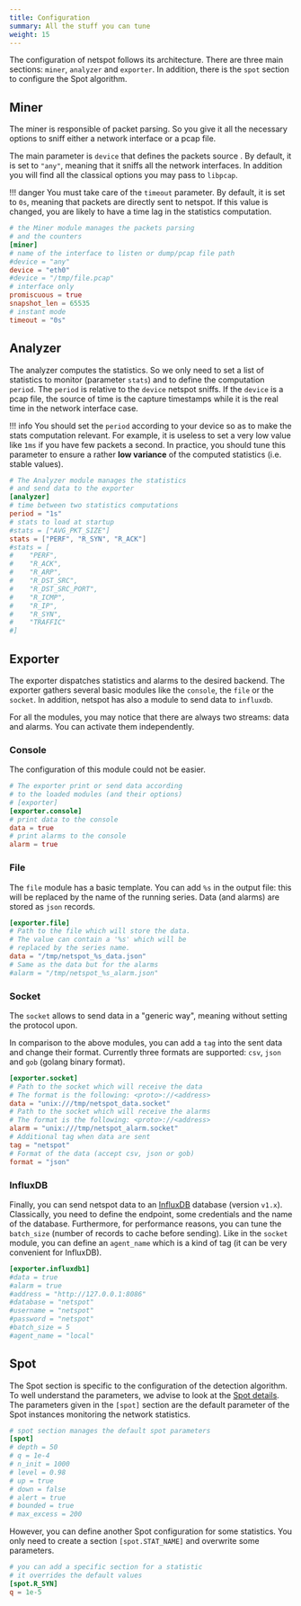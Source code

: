 ```yaml
---
title: Configuration
summary: All the stuff you can tune
weight: 15
---
```


The configuration of netspot follows its architecture.
There are three main sections: `miner`, 
`analyzer` and `exporter`. In addition, there is the 
`spot` section to configure the Spot algorithm.


## Miner

The miner is responsible of packet parsing. So you give it
all the necessary options to sniff either a network interface or
a pcap file. 

The main parameter is `device` that defines the packets source .
By default, it is set to `"any"`, meaning that it sniffs all the 
network interfaces. 
In addition you will find all the classical options you may pass
to `libpcap`.

!!! danger
    You must take care of the `timeout` parameter. By default, it is set to `0s`, meaning that packets are directly sent to netspot. If this value is changed, you are likely to have a time lag in the statistics computation.


```toml
# the Miner module manages the packets parsing
# and the counters
[miner]
# name of the interface to listen or dump/pcap file path
#device = "any"
device = "eth0"
#device = "/tmp/file.pcap"
# interface only
promiscuous = true
snapshot_len = 65535
# instant mode
timeout = "0s"
```

## Analyzer

The analyzer computes the statistics. So we only need to
set a list of statistics to monitor (parameter `stats`) and
to define the computation `period`.
The `period` is relative to the `device` netspot sniffs. If the `device` is a pcap file, the source of time is the 
capture timestamps while it is the real time in the network interface case.

!!! info
    You should set the `period` according to your device so as to make the stats computation relevant. For example, it is useless to set a very low value like `1ms` if you have few packets a second. 
    In practice, you should tune 
    this parameter to ensure a rather **low variance** of the computed statistics (i.e. stable values).


```toml
# The Analyzer module manages the statistics
# and send data to the exporter
[analyzer]
# time between two statistics computations
period = "1s"
# stats to load at startup
#stats = ["AVG_PKT_SIZE"]
stats = ["PERF", "R_SYN", "R_ACK"]
#stats = [
#    "PERF", 
#    "R_ACK", 
#    "R_ARP", 
#    "R_DST_SRC",
#    "R_DST_SRC_PORT", 
#    "R_ICMP", 
#    "R_IP", 
#    "R_SYN", 
#    "TRAFFIC"
#]
```



## Exporter

The exporter dispatches statistics and alarms to
the desired backend. 
The exporter gathers several basic modules like
the `console`, the `file` or the `socket`. In addition, netspot has also a module to send data
to `influxdb`.

For all the modules, you may notice that there are always two streams: data and alarms. You can
activate them independently.

### Console 

The configuration of this module could not be easier.

```toml
# The exporter print or send data according
# to the loaded modules (and their options)
# [exporter]
[exporter.console]
# print data to the console
data = true
# print alarms to the console
alarm = true
```

### File

The `file` module has a basic template. You can
add `%s` in the output file: this will be replaced by the name of the running series.
Data (and alarms) are stored as `json` records.

```toml
[exporter.file]
# Path to the file which will store the data.
# The value can contain a '%s' which will be
# replaced by the series name. 
data = "/tmp/netspot_%s_data.json"
# Same as the data but for the alarms
#alarm = "/tmp/netspot_%s_alarm.json"
```

### Socket

The `socket` allows to send data in a "generic way", meaning without setting the protocol upon.

In comparison to the above modules, you can add a `tag` into the sent data and change their format. 
Currently three formats are supported: `csv`, `json` and `gob` (golang binary format).

```toml
[exporter.socket]
# Path to the socket which will receive the data
# The format is the following: <proto>://<address>
data = "unix:///tmp/netspot_data.socket"
# Path to the socket which will receive the alarms
# The format is the following: <proto>://<address>
alarm = "unix:///tmp/netspot_alarm.socket"
# Additional tag when data are sent
tag = "netspot"
# Format of the data (accept csv, json or gob)
format = "json"
```

### InfluxDB

Finally, you can send netspot data to an [InfluxDB](https://www.influxdata.com/) database (version `v1.x`). 
Classically, you need to define the endpoint, some credentials and the name of the database.
Furthermore, for performance reasons, you can tune the `batch_size` (number of records to cache before sending).
Like in the `socket` module, you can define an `agent_name` which is a kind of tag 
(it can be very convenient for InfluxDB).

```toml
[exporter.influxdb1]
#data = true
#alarm = true
#address = "http://127.0.0.1:8086"
#database = "netspot"
#username = "netspot"
#password = "netspot"
#batch_size = 5
#agent_name = "local"
```


## Spot

The Spot section is specific to the configuration of the detection algorithm.
To well understand the parameters, we advise to look at the [Spot details](/advanced/spot/).
The parameters given in the `[spot]` section
are the default parameter of the Spot instances monitoring the network statistics.

```toml
# spot section manages the default spot parameters
[spot]
# depth = 50
# q = 1e-4
# n_init = 1000
# level = 0.98
# up = true
# down = false
# alert = true
# bounded = true
# max_excess = 200
```

However, you can define another Spot configuration
for some statistics. You only need to create a 
section `[spot.STAT_NAME]` and overwrite some parameters.

```toml
# you can add a specific section for a statistic
# it overrides the default values
[spot.R_SYN]
q = 1e-5
```